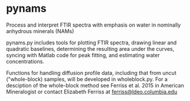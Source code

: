 # pynams
Process and interpret FTIR spectra with emphasis on water in nominally anhydrous minerals (NAMs)

pynams.py includes tools for plotting FTIR spectra, drawing linear and quadratic baselines, determining the resulting area under the curves, syncing with Matlab code for peak fitting, and estimating water concentrations.

Functions for handling diffusion profile data, including that from uncut ("whole-block) samples, will be developed in wholeblock.py. For a desciption of the whole-block method see Ferriss et al. 2015 in American Mineralogist or contact Elizabeth Ferriss at ferriss@ldeo.columbia.edu
